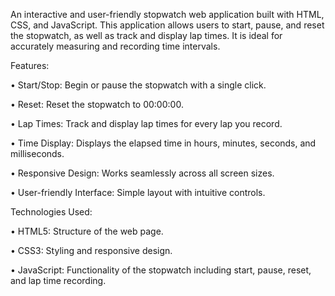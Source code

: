 An interactive and user-friendly stopwatch web application built with HTML, CSS, and JavaScript. This application allows users to start, pause, and reset the stopwatch, as well as track and display lap times. It is ideal for accurately measuring and recording time intervals.

Features: 

• Start/Stop: Begin or pause the stopwatch with a single click. 

• Reset: Reset the stopwatch to 00:00:00.

• Lap Times: Track and display lap times for every lap you record. 

• Time Display: Displays the elapsed time in hours, minutes, seconds, and milliseconds. 

• Responsive Design: Works seamlessly across all screen sizes. 

• User-friendly Interface: Simple layout with intuitive controls.



Technologies Used:

• HTML5: Structure of the web page. 

• CSS3: Styling and responsive design. 

• JavaScript: Functionality of the stopwatch including start, pause, reset, and lap time recording.
